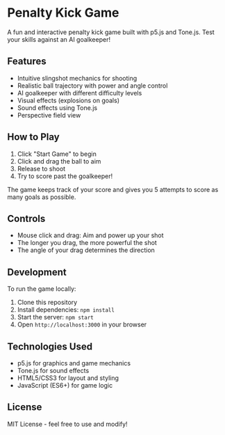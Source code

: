 # Penalty Kick Game

A fun and interactive penalty kick game built with p5.js and Tone.js. Test your skills against an AI goalkeeper!

## Features

- Intuitive slingshot mechanics for shooting
- Realistic ball trajectory with power and angle control
- AI goalkeeper with different difficulty levels
- Visual effects (explosions on goals)
- Sound effects using Tone.js
- Perspective field view

## How to Play

1. Click "Start Game" to begin
2. Click and drag the ball to aim
3. Release to shoot
4. Try to score past the goalkeeper!

The game keeps track of your score and gives you 5 attempts to score as many goals as possible.

## Controls

- Mouse click and drag: Aim and power up your shot
- The longer you drag, the more powerful the shot
- The angle of your drag determines the direction

## Development

To run the game locally:

1. Clone this repository
2. Install dependencies: `npm install`
3. Start the server: `npm start`
4. Open `http://localhost:3000` in your browser

## Technologies Used

- p5.js for graphics and game mechanics
- Tone.js for sound effects
- HTML5/CSS3 for layout and styling
- JavaScript (ES6+) for game logic

## License

MIT License - feel free to use and modify! 